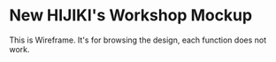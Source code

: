 # New HIJIKI's Workshop Mockup

This is Wireframe.
It's for browsing the design, each function does not work.
